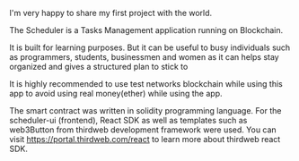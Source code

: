 I'm very happy to share my first project with the world.

The Scheduler is a Tasks Management application running on Blockchain.

It is built for learning purposes. But it can be useful to busy individuals such as programmers, students, businessmen and women as it can helps stay organized and gives a structured plan to stick to

It is highly recommended to use test networks blockchain while using this app to avoid using real money(ether) while using the app.

The smart contract was written in solidity programming language.
For the scheduler-ui (frontend), React SDK as well as templates such as web3Button from thirdweb development framework were used. You can visit https://portal.thirdweb.com/react to learn more about thirdweb react SDK.